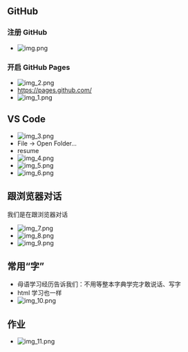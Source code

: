 ## GitHub
### 注册 GitHub
- ![img.png](img.png)
### 开启 GitHub Pages
- ![img_2.png](img_2.png)
- https://pages.github.com/
- ![img_1.png](img_1.png)

## VS Code
- ![img_3.png](img_3.png)
- File -> Open Folder...
- resume
- ![img_4.png](img_4.png)
- ![img_5.png](img_5.png)
- ![img_6.png](img_6.png)

## 跟浏览器对话
我们是在跟浏览器对话
- ![img_7.png](img_7.png)
- ![img_8.png](img_8.png)
- ![img_9.png](img_9.png)

## 常用“字”
- 母语学习经历告诉我们：不用等整本字典学完才敢说话、写字
- html 学习也一样
- ![img_10.png](img_10.png)

## 作业
- ![img_11.png](img_11.png)